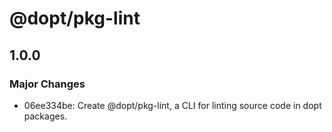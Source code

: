 # @dopt/pkg-lint

## 1.0.0

### Major Changes

- 06ee334be: Create @dopt/pkg-lint, a CLI for linting source code in dopt packages.

